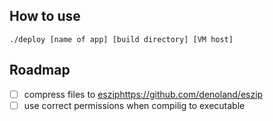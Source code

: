
## How to use

```
./deploy [name of app] [build directory] [VM host]
```

## Roadmap 
- [ ] compress files to [eszip](https://github.com/denoland/eszip)https://github.com/denoland/eszip
- [ ] use correct permissions when compilig to executable
